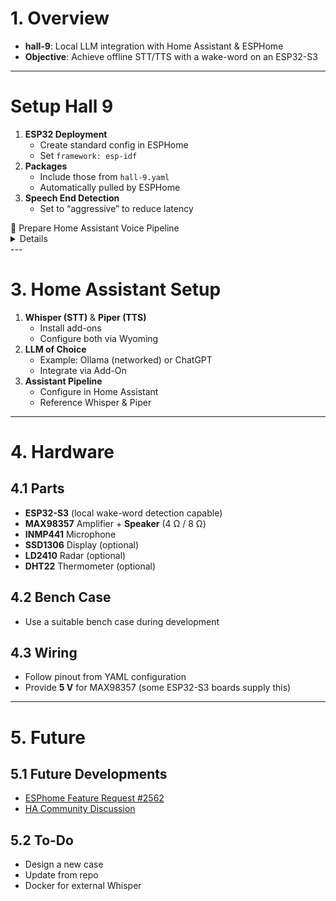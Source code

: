# 1. Overview

- **hall-9**: Local LLM integration with Home Assistant & ESPHome
- **Objective**: Achieve offline STT/TTS with a wake-word on an ESP32-S3

---

#  Setup Hall 9

1. **ESP32 Deployment**  
   - Create standard config in ESPHome  
   - Set `framework: esp-idf`
2. **Packages**  
   - Include those from `hall-9.yaml`  
   - Automatically pulled by ESPHome
3. **Speech End Detection**  
   - Set to “aggressive” to reduce latency


  <summary>📘 Prepare Home Assistant Voice Pipeline</summary>

<details>
Home Assistant Setup

1. **Whisper (STT) & Piper (TTS)**
   - Install add-ons
   - Configure both via Wyoming

2. **LLM of Choice**
   - Example: Ollama (networked) or ChatGPT
   - Integrate via Add-On

3. **Assistant Pipeline**
   - Configure in Home Assistant
   - Reference Whisper & Piper

</details>
---


# 3. Home Assistant Setup

1. **Whisper (STT)** & **Piper (TTS)**  
   - Install add-ons  
   - Configure both via Wyoming  
2. **LLM of Choice**  
   - Example: Ollama (networked) or ChatGPT  
   - Integrate via Add-On  
3. **Assistant Pipeline**  
   - Configure in Home Assistant  
   - Reference Whisper & Piper

---

# 4. Hardware

## 4.1 Parts

- **ESP32-S3** (local wake-word detection capable)  
- **MAX98357** Amplifier + **Speaker** (4 Ω / 8 Ω)  
- **INMP441** Microphone  
- **SSD1306** Display (optional)  
- **LD2410** Radar (optional)  
- **DHT22** Thermometer (optional)

## 4.2 Bench Case

- Use a suitable bench case during development

## 4.3 Wiring

- Follow pinout from YAML configuration  
- Provide **5 V** for MAX98357 (some ESP32-S3 boards supply this)

---

# 5. Future

## 5.1 Future Developments

- [ESPhome Feature Request #2562](https://github.com/esphome/feature-requests/issues/2562)  
- [HA Community Discussion](https://community.home-assistant.io/t/voice-assistant-wake-word-media-player/634984/9)

## 5.2 To-Do

- Design a new case  
- Update from repo  
- Docker for external Whisper  
